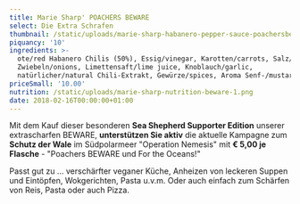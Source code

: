 ```yaml
---
title: Marie Sharp' POACHERS BEWARE
select: Die Extra Schrafen
thumbnail: /static/uploads/marie-sharp-habanero-pepper-sauce-poachersbeware.png
piquancy: '10'
ingredients: >-
  ote/red Habanero Chilis (50%), Essig/vinegar, Karotten/carrots, Salz/salt,
  Zwiebeln/onions, Limettensaft/lime juice, Knoblauch/garlic,
  natürlicher/natural Chili-Extrakt, Gewürze/spices, Aroma Senf-/mustard Extrakt
priceSmall: '10.00'
nutrition: /static/uploads/marie-sharp-nutrition-beware-1.png
date: 2018-02-16T00:00:00+01:00
---
```

Mit dem Kauf dieser besonderen **Sea Shepherd Supporter Edition** unserer extrascharfen BEWARE, **unterstützen Sie aktiv** die aktuelle Kampagne zum **Schutz der Wale** im Südpolarmeer "Operation Nemesis" mit **€ 5,00 je Flasche** - "Poachers BEWARE und For the Oceans!" 



Passt gut zu ... verschärfter veganer Küche, Anheizen von leckeren Suppen und Eintöpfen, Wokgerichten, Pasta u.v.m. Oder auch einfach zum Schärfen von Reis, Pasta oder auch Pizza.
